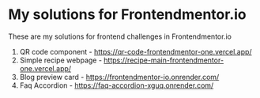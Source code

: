 
# My solutions for Frontendmentor.io

These are my solutions for frontend challenges in Frontendmentor.io

1) QR code component - https://qr-code-frontendmentor-one.vercel.app/
2) Simple recipe webpage - https://recipe-main-frontendmentor-one.vercel.app/
3) Blog preview card - https://frontendmentor-io.onrender.com/
4) Faq Accordion - https://faq-accordion-xguq.onrender.com/
